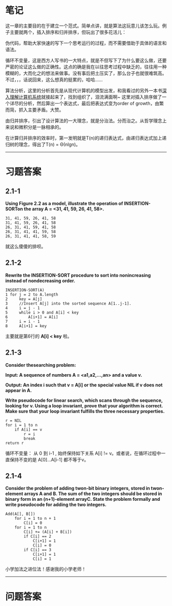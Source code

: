 笔记
===

这一章的主要目的在于建立一个范式。简单点讲，就是算法这玩意儿该怎么玩。例子主要就两个，插入排序和归并排序，但玩出了很多花活儿：

伪代码，帮助大家快速的写下一个思考运行的过程，而不需要借助于具体的语言和语法。

循环不变量，这是西方人写书的一大特点，就是不但写下了为什么要这么做，还要严密的论证这么做的正确性。这点的确是我在以往思考过程中缺乏的，往往用一种模糊的，大而化之的想法来做事。没有事后把土压实了，那么台子也就很难筑高。不过，，，话说回来，这么想真的挺累的，哈哈……

算法分析，这里的分析首先是从现代计算机的模型出发，和我看过的另外一本书[深入理解计算机系统](http://book.douban.com/subject/1230413/)就接起来了，找到组织了，泪流满面啊~ 这里对插入排序做了一个详尽的分析，然后算出一个表达式，最后把表达式变为order of growth，由繁而简，抓入主要矛盾。大赞。

由归并排序，引出了设计算法的一大理念，就是分治法。分而治之。从哲学理念上来说和微积分是一脉相承的。

在计算归并排序的效率时，第一发明就是T(n)的递归表达式，由递归表达式加上递归树的理念，得出了T(n) = Θ(nlgn)。

***

习题答案
===
2.1-1
---
**Using Figure 2.2 as a model, illustrate the operation of INSERTION-SORTon the array A = <31, 41, 59, 26, 41,  58>.**

	31, 41, 59, 26, 41, 58
	31, 41, 59, 26, 41, 58
	26, 31, 41, 59, 41, 58
	26, 31, 41, 41, 59, 58
	26, 31, 41, 41, 58, 59

就这么傻傻的排呗。

2.1-2
---
**Rewrite the INSERTION-SORT procedure to sort into nonincreasing instead of nondecreasing order.**

    INSERTION-SORT(A)
    1 for j = 2 to A.length
    2     key = A[j]
    3     //Insert A[j] into the sorted sequence A[1..j-1].
    4     i = j - 1
    5     while i > 0 and A[i] < key
    6         A[i+1] = A[i]
    7     i = i - 1
    8     A[i+1] = key

主要就是第6行的 **A[i] < key** 啦。

2.1-3
---
**Consider thesearching problem:**

**Input: A sequence of numbers A = <a1,a2,...,an> and a value v.**

**Output: An index i such that v = A[i] or the special value NIL if v does not appear in A.**

**Write pseudocode for linear search, which scans through the sequence, looking for v. Using a loop invariant, prove that your algorithm is correct. Make sure that your loop invariant fulfills the three necessary properties.**

	r = NIL
	for i = 1 to n
		if A[i] == v
			r = i
			break
	return r

循环不变量： 从 0 到 i-1 , 始终保持如下关系 A[i] != v。或者说，在循环过程中一直保持不变的是 A[0]...A[i-1] 都不等于v。

2.1-4
---
**Consider the problem of adding twon-bit binary integers, stored in twon-element arrays A and B. The sum of the two integers should be stored in binary form in an (n+1)-element arrayC. State the problem formally and write pseudocode for adding the two integers.**

	Add(A[], B[])
		for i = 1 to n + 1
			C[i] = 0
		for i = 1 to n
			C[i] += (A[i] + B[i])
			if C[i] == 2
				C[i+1] = 1
				C[i] = 0
			if C[i] == 3
				C[i+1] = 1
				C[i] = 1

小学加法之进位法！感谢我的小学老师！

***

问题答案
===